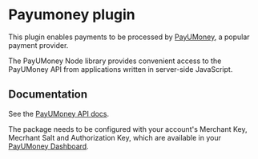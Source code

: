 # Payumoney plugin

This plugin enables payments to be processed by [PayUMoney](https://www.payu.in/), a popular payment provider.

The PayUMoney Node library provides convenient access to the PayUMoney API from applications written in server-side JavaScript.

## Documentation
See the [PayUMoney API docs](https://www.payumoney.com/dev-guide/apireference.html).

The package needs to be configured with your account's Merchant Key, Mecrhant Salt and Authorization Key, which are available in your [PayUMoney Dashboard](https://www.payumoney.com/merchant/settings/#/myaccount).

